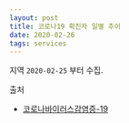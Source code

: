 ```yaml
---
layout: post
title: 코로나19 확진자 일별 추이
date: 2020-02-26
tags: services
---
```


<canvas id="myChart"></canvas>

<script>
require(['init'], (initTest) => {
  require(['jquery', '/assets/vendor/Chart.bundle.min.js'], function(jquery, Chart){
    $(document).ready(function(){
      const AREAS = ['국내', '서울', '경기도', '부산', '대구', '경북'];
      const AREAS_INDEX_DOMESTIC = 0;
      const AREAS_INDEX_SEOUL = 1;
      const AREAS_INDEX_GYENGGI = 2;
      const AREAS_INDEX_BUSAN = 3;
      const AREAS_INDEX_DAEGU = 4;
      const AREAS_INDEX_GYEONBUK = 5;
      const BORDER_COLORS = [
        'rgba(235, 64, 52, 0.3)',
        'rgba(235, 164, 52, 0.3)',
        'rgba(235, 220, 52, 0.3)',
        'rgba(168, 235, 52, 0.3)',
        'rgba(52, 165, 235, 0.3)',
        'rgba(132, 46, 230, 0.3)',
      ];

      const COVID19_INDEX_DATE = 0;
      const COVID19_INDEX_COUNT = 1;
      const COVID19_INDEX_TYPE = 2;
      const COVID19_INDEX_DESC = 3;

      const COVID19 = [
        ['2020-01-27', '4', AREAS[AREAS_INDEX_DOMESTIC], '오전, 질병관리본부'],
        ['2020-02-01', '12', AREAS[AREAS_INDEX_DOMESTIC], '09시, 질병관리본부'],
        ['2020-02-02', '15', AREAS[AREAS_INDEX_DOMESTIC], '09시, 질병관리본부'],
        ['2020-02-09', '25', AREAS[AREAS_INDEX_DOMESTIC], '09시, 질병관리본부'],
        ['2020-02-17', '30', AREAS[AREAS_INDEX_DOMESTIC], '09시, 질병관리본부'],
      	['2020-02-18', '31', AREAS[AREAS_INDEX_DOMESTIC], '09시, 질병관리본부'],
        ['2020-02-20', '104', AREAS[AREAS_INDEX_DOMESTIC], '16시, 질병관리본부'],
        ['2020-02-21', '156', AREAS[AREAS_INDEX_DOMESTIC], '09시, 질병관리본부'],
        ['2020-02-22', '433', AREAS[AREAS_INDEX_DOMESTIC], '16시, 질병관리본부'],
        ['2020-02-23', '602', AREAS[AREAS_INDEX_DOMESTIC], '16시, 질병관리본부'],
        ['2020-02-24', '763', AREAS[AREAS_INDEX_DOMESTIC], '09시, 질병관리본부'],
        ['2020-02-25', '893', AREAS[AREAS_INDEX_DOMESTIC], '09시, 중앙방역대책본부'],
      	['2020-02-26', '1146', AREAS[AREAS_INDEX_DOMESTIC], '09시, 질병관리본부'],
        ['2020-02-27', '1727', AREAS[AREAS_INDEX_DOMESTIC], '16시, 질병관리본부'],
        ['2020-02-28', '2333', AREAS[AREAS_INDEX_DOMESTIC], '16시, 질병관리본부'],
        ['2020-03-01', '3736', AREAS[AREAS_INDEX_DOMESTIC], '16시, 질병관리본부'],
        ['2020-03-02', '4212', AREAS[AREAS_INDEX_DOMESTIC], '00시, 질병관리본부'],

        ['2020-02-25', '33', AREAS[AREAS_INDEX_SEOUL], '16시, 질병관리본부'],
        ['2020-02-26', '41', AREAS[AREAS_INDEX_SEOUL], '16시, 질병관리본부'],
        ['2020-02-27', '59', AREAS[AREAS_INDEX_SEOUL], '10시, 서울시'],
        ['2020-02-28', '62', AREAS[AREAS_INDEX_SEOUL], '16시, 질병관리본부'],
        ['2020-03-01', '87', AREAS[AREAS_INDEX_SEOUL], '16시, 질병관리본부'],

        ['2020-02-27', '59', AREAS[AREAS_INDEX_GYENGGI], '10시, 경기도'],
        ['2020-02-28', '63', AREAS[AREAS_INDEX_GYENGGI], '16시, 경기도'],
        ['2020-03-01', '89', AREAS[AREAS_INDEX_GYENGGI], '16시, 질병관리본부'],

        ['2020-02-25', '43', AREAS[AREAS_INDEX_BUSAN], '16시, 질병관리본부'],
        ['2020-02-26', '58', AREAS[AREAS_INDEX_BUSAN], '16시, 질병관리본부'],
        ['2020-02-27', '60', AREAS[AREAS_INDEX_BUSAN], '17시, 부산시'],
        ['2020-02-28', '65', AREAS[AREAS_INDEX_BUSAN], '16시, 질병관리본부'],
        ['2020-03-01', '83', AREAS[AREAS_INDEX_BUSAN], '16시, 질병관리본부'],

        ['2020-02-25', '541', AREAS[AREAS_INDEX_DAEGU], '16시, 질병관리본부'],
        ['2020-02-26', '705', AREAS[AREAS_INDEX_DAEGU], '16시, 질병관리본부'],
        ['2020-02-27', '1132', AREAS[AREAS_INDEX_DAEGU], '16시, 대구시'],
        ['2020-02-28', '1579', AREAS[AREAS_INDEX_DAEGU], '16시, 질병관리본부'],
        ['2020-03-01', '2705', AREAS[AREAS_INDEX_DAEGU], '16시, 질병관리본부'],

        ['2020-02-25', '240', AREAS[AREAS_INDEX_GYEONBUK], '16시, 질병관리본부'],
        ['2020-02-26', '309', AREAS[AREAS_INDEX_GYEONBUK], '16시, 질병관리본부'],
        ['2020-02-27', '337', AREAS[AREAS_INDEX_GYEONBUK], '16시, 질병관리본부'],
        ['2020-02-28', '409', AREAS[AREAS_INDEX_GYEONBUK], '16시, 질병관리본부'],
        ['2020-03-01', '555', AREAS[AREAS_INDEX_GYEONBUK], '16시, 질병관리본부'],
      ];

      const COVID19_LABELS = COVID19
        .map(d => d[COVID19_INDEX_DATE])
        .reduce((unique, item) => unique.includes(item)? unique:[...unique, item], []);

      function getDataFromCovid19(standard, type, colIndex) {
        return standard
        	.slice()
        	.map(l => {
        		var filteredItems = COVID19.filter(d => d[COVID19_INDEX_TYPE] == type).filter(s => s[COVID19_INDEX_DATE]==l);
        		if(filteredItems.length > 0) {
        			return filteredItems[0][colIndex];
        		} else {
        			return '';
        		}
        	});
      }

      function getDatasets(standard) {
        return AREAS.map(area => {
        	let defaultDataset = {
        		label: '',
        		backgroundColor: 'rgba(0, 0, 0, 0.0)',
        		borderColor: BORDER_COLORS[AREAS.indexOf(area)],
        		data: [],
        	};
        	let areaDataset = {
        		label : area,
            data: getDataFromCovid19(standard, area, COVID19_INDEX_COUNT),
        	};
        	return Object.assign(defaultDataset, areaDataset);
        });
      }

      let ctx = document.getElementById('myChart').getContext('2d');
      let chart = new Chart(ctx, {
        type: 'line', // The type of chart we want to create

        data: { // The data for our dataset
            labels: COVID19_LABELS,
            datasets: getDatasets(COVID19_LABELS),
        },

        // Configuration options go here
        options: {
          tooltips: {
            callbacks: {
              afterLabel : (tooltipItem, chart) => {
                //console.log(tooltipItem, chart);
                return getDataFromCovid19(COVID19_LABELS, AREAS[tooltipItem.datasetIndex], COVID19_INDEX_DESC)[tooltipItem.index];
              },
            }
          }
        }
      });//end of chart
    });//end of document ready
  });//end of chartjs
});//end of init
</script>

지역 `2020-02-25` 부터 수집.

출처
- [코로나바이러스감염증-19](http://ncov.mohw.go.kr/bdBoardList_Real.do?brdId=1&brdGubun=13&ncvContSeq=&contSeq=&board_id=&gubun=)
